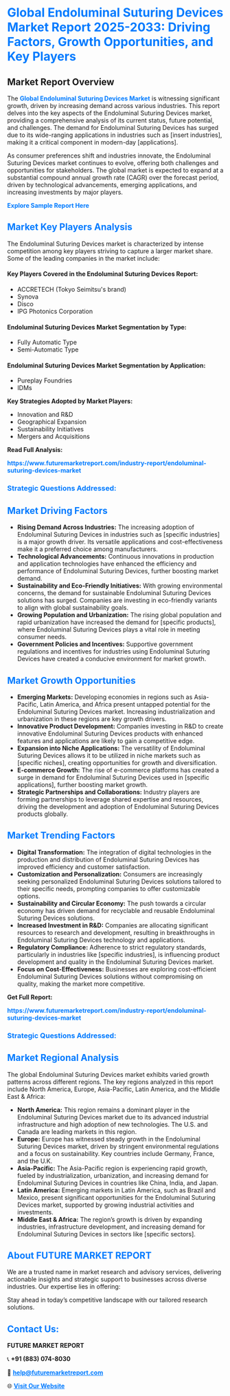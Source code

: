 <h1 style="color: #007BFF;">Global Endoluminal Suturing Devices Market Report 2025-2033: Driving Factors, Growth Opportunities, and Key Players</h1>

<section id="overview">
<h2>Market Report Overview</h2>
<p>The <a href="https://www.futuremarketreport.com/industry-report/endoluminal-suturing-devices-market" style="color: #007BFF; text-decoration: none;"><strong>Global Endoluminal Suturing Devices Market</strong></a> is witnessing significant growth, driven by increasing demand across various industries. This report delves into the key aspects of the Endoluminal Suturing Devices market, providing a comprehensive analysis of its current status, future potential, and challenges. The demand for Endoluminal Suturing Devices has surged due to its wide-ranging applications in industries such as [insert industries], making it a critical component in modern-day [applications].</p>
<p>As consumer preferences shift and industries innovate, the Endoluminal Suturing Devices market continues to evolve, offering both challenges and opportunities for stakeholders. The global market is expected to expand at a substantial compound annual growth rate (CAGR) over the forecast period, driven by technological advancements, emerging applications, and increasing investments by major players.</p>
</section>

<section id="overview">
<p><a href="https://www.futuremarketreport.com/request-sample/reportId=33270" style="color: #007BFF; text-decoration: none;"><strong>Explore Sample Report Here</strong></a></p>
</section>

<section id="key-players">
<h2 style="color: #007BFF;">Market Key Players Analysis</h2>
<p>The Endoluminal Suturing Devices market is characterized by intense competition among key players striving to capture a larger market share. Some of the leading companies in the market include:</p>
<h4>Key Players Covered in the Endoluminal Suturing Devices Report:</h4>
<ul><li>ACCRETECH (Tokyo Seimitsu&#039;s brand)</li><li>Synova</li><li>Disco</li><li>IPG Photonics Corporation</li></ul>
<h4>Endoluminal Suturing Devices Market Segmentation by Type:</h4>
<ul><li>Fully Automatic Type</li><li>Semi-Automatic Type</li></ul>

<h4>Endoluminal Suturing Devices Market Segmentation by Application:</h4>
<ul><li>Pureplay Foundries</li><li>IDMs</li></ul>
<p><strong>Key Strategies Adopted by Market Players:</strong></p>
<ul>
<li>Innovation and R&D</li>
<li>Geographical Expansion</li>
<li>Sustainability Initiatives</li>
<li>Mergers and Acquisitions</li>
</ul>
</section>

<section>
<p><strong>Read Full Analysis: </strong></p><a href="https://www.futuremarketreport.com/industry-report/endoluminal-suturing-devices-market" style="color: #007BFF; text-decoration: none;"><strong>https://www.futuremarketreport.com/industry-report/endoluminal-suturing-devices-market</strong></a>
<h3 style="color: #007BFF;">Strategic Questions Addressed:</h3>
</section>

<section id="driving-factors">
<h2 style="color: #007BFF;">Market Driving Factors</h2>
<ul>
<li><strong>Rising Demand Across Industries:</strong> The increasing adoption of Endoluminal Suturing Devices in industries such as [specific industries] is a major growth driver. Its versatile applications and cost-effectiveness make it a preferred choice among manufacturers.</li>
<li><strong>Technological Advancements:</strong> Continuous innovations in production and application technologies have enhanced the efficiency and performance of Endoluminal Suturing Devices, further boosting market demand.</li>
<li><strong>Sustainability and Eco-Friendly Initiatives:</strong> With growing environmental concerns, the demand for sustainable Endoluminal Suturing Devices solutions has surged. Companies are investing in eco-friendly variants to align with global sustainability goals.</li>
<li><strong>Growing Population and Urbanization:</strong> The rising global population and rapid urbanization have increased the demand for [specific products], where Endoluminal Suturing Devices plays a vital role in meeting consumer needs.</li>
<li><strong>Government Policies and Incentives:</strong> Supportive government regulations and incentives for industries using Endoluminal Suturing Devices have created a conducive environment for market growth.</li>
</ul>
</section>

<section id="growth-opportunities">
<h2 style="color: #007BFF;">Market Growth Opportunities</h2>
<ul>
<li><strong>Emerging Markets:</strong> Developing economies in regions such as Asia-Pacific, Latin America, and Africa present untapped potential for the Endoluminal Suturing Devices market. Increasing industrialization and urbanization in these regions are key growth drivers.</li>
<li><strong>Innovative Product Development:</strong> Companies investing in R&D to create innovative Endoluminal Suturing Devices products with enhanced features and applications are likely to gain a competitive edge.</li>
<li><strong>Expansion into Niche Applications:</strong> The versatility of Endoluminal Suturing Devices allows it to be utilized in niche markets such as [specific niches], creating opportunities for growth and diversification.</li>
<li><strong>E-commerce Growth:</strong> The rise of e-commerce platforms has created a surge in demand for Endoluminal Suturing Devices used in [specific applications], further boosting market growth.</li>
<li><strong>Strategic Partnerships and Collaborations:</strong> Industry players are forming partnerships to leverage shared expertise and resources, driving the development and adoption of Endoluminal Suturing Devices products globally.</li>
</ul>
</section>

<section id="trending-factors">
<h2 style="color: #007BFF;">Market Trending Factors</h2>
<ul>
<li><strong>Digital Transformation:</strong> The integration of digital technologies in the production and distribution of Endoluminal Suturing Devices has improved efficiency and customer satisfaction.</li>
<li><strong>Customization and Personalization:</strong> Consumers are increasingly seeking personalized Endoluminal Suturing Devices solutions tailored to their specific needs, prompting companies to offer customizable options.</li>
<li><strong>Sustainability and Circular Economy:</strong> The push towards a circular economy has driven demand for recyclable and reusable Endoluminal Suturing Devices solutions.</li>
<li><strong>Increased Investment in R&D:</strong> Companies are allocating significant resources to research and development, resulting in breakthroughs in Endoluminal Suturing Devices technology and applications.</li>
<li><strong>Regulatory Compliance:</strong> Adherence to strict regulatory standards, particularly in industries like [specific industries], is influencing product development and quality in the Endoluminal Suturing Devices market.</li>
<li><strong>Focus on Cost-Effectiveness:</strong> Businesses are exploring cost-efficient Endoluminal Suturing Devices solutions without compromising on quality, making the market more competitive.</li>
</ul>
</section>

<section>
<p><strong>Get Full Report: </strong></p><a href="https://www.futuremarketreport.com/industry-report/endoluminal-suturing-devices-market" style="color: #007BFF; text-decoration: none;"><strong>https://www.futuremarketreport.com/industry-report/endoluminal-suturing-devices-market</strong></a>
<h3 style="color: #007BFF;">Strategic Questions Addressed:</h3>
</section>


<section id="regional-analysis">
<h2 style="color: #007BFF;">Market Regional Analysis</h2>
<p>The global Endoluminal Suturing Devices market exhibits varied growth patterns across different regions. The key regions analyzed in this report include North America, Europe, Asia-Pacific, Latin America, and the Middle East & Africa:</p>
<ul>
<li><strong>North America:</strong> This region remains a dominant player in the Endoluminal Suturing Devices market due to its advanced industrial infrastructure and high adoption of new technologies. The U.S. and Canada are leading markets in this region.</li>
<li><strong>Europe:</strong> Europe has witnessed steady growth in the Endoluminal Suturing Devices market, driven by stringent environmental regulations and a focus on sustainability. Key countries include Germany, France, and the U.K.</li>
<li><strong>Asia-Pacific:</strong> The Asia-Pacific region is experiencing rapid growth, fueled by industrialization, urbanization, and increasing demand for Endoluminal Suturing Devices in countries like China, India, and Japan.</li>
<li><strong>Latin America:</strong> Emerging markets in Latin America, such as Brazil and Mexico, present significant opportunities for the Endoluminal Suturing Devices market, supported by growing industrial activities and investments.</li>
<li><strong>Middle East & Africa:</strong> The region’s growth is driven by expanding industries, infrastructure development, and increasing demand for Endoluminal Suturing Devices in sectors like [specific sectors].</li>
</ul>
</section>

<footer>
<h2 style="color: #007BFF;">About FUTURE MARKET REPORT</h2>
<p>We are a trusted name in market research and advisory services, delivering actionable insights and strategic support to businesses across diverse industries. Our expertise lies in offering:</p>

<p>Stay ahead in today’s competitive landscape with our tailored research solutions.</p>

<h2 style="color: #007BFF;">Contact Us:</h2>
<p><strong>FUTURE MARKET REPORT</strong></p>
<p>📞 <strong>+91 (883) 074-8030</strong></p>
<p>📧 <strong><a href="mailto:help@futuremarketreport.com" style="color: #007BFF;">help@futuremarketreport.com</a></strong></p>
<p>🌐 <strong><a href="https://www.futuremarketreport.com/" style="color: #007BFF;">Visit Our Website</a></strong></p>
</footer>